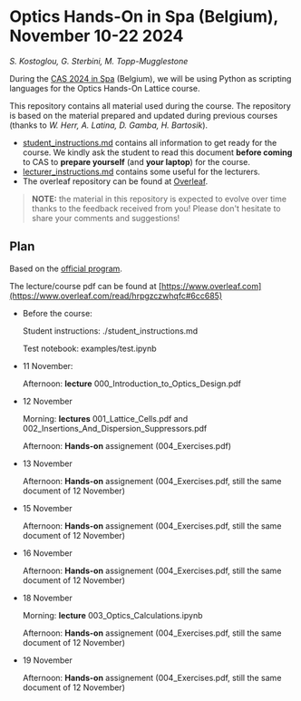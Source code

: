 # Optics Hands-On in Spa (Belgium), November 10-22 2024
*S. Kostoglou, G. Sterbini, M. Topp-Mugglestone*

During the [CAS 2024 in Spa](https://indico.cern.ch/event/1380440/) (Belgium), we will be using Python as scripting languages for the Optics Hands-On Lattice course.

This repository contains all material used during the course.
The repository is based on the material prepared and updated during previous courses (thanks to *W. Herr,  A. Latina, D. Gamba, H. Bartosik*).

- [student_instructions.md](./student_instructions.md) contains all information to get ready for the course. We kindly ask the student to read this document **before coming** to CAS to **prepare yourself** (and **your laptop**) for the course. 
- [lecturer_instructions.md](./lecturer_instructions.md) contains some useful for the lecturers. 
- The overleaf repository can be found at [Overleaf](https://www.overleaf.com/read/hrpgzczwhqfc#6cc685).

> **NOTE:** the material in this repository is expected to evolve over time thanks to the feedback received from you! Please don't hesitate to share your comments and suggestions!

## Plan

Based on the [official program](https://cas.web.cern.ch/sites/default/files/Advanced%20Schedule_2024_ver0.pdf).

The lecture/course pdf can be found at [https://www.overleaf.com](https://www.overleaf.com/read/hrpgzczwhqfc#6cc685)

- Before the course:
  
    Student instructions: ./student_instructions.md
  
    Test notebook: examples/test.ipynb

- 11 November:
  
    Afternoon: **lecture** 000_Introduction_to_Optics_Design.pdf

- 12 November
  
    Morning: **lectures** 001_Lattice_Cells.pdf and 002_Insertions_And_Dispersion_Suppressors.pdf
  
    Afternoon: **Hands-on** assignement (004_Exercises.pdf)

- 13 November
  
    Afternoon: **Hands-on** assignement (004_Exercises.pdf, still the same document of 12 November)

- 15 November
  
    Afternoon: **Hands-on** assignement (004_Exercises.pdf, still the same document of 12 November)

- 16 November
  
    Afternoon: **Hands-on** assignement (004_Exercises.pdf, still the same document of 12 November)

- 18 November
  
    Morning: **lecture**  003_Optics_Calculations.ipynb
  
    Afternoon: **Hands-on** assignement (004_Exercises.pdf, still the same document of 12 November)

- 19 November
  
    Afternoon: **Hands-on** assignement (004_Exercises.pdf, still the same document of 12 November)

